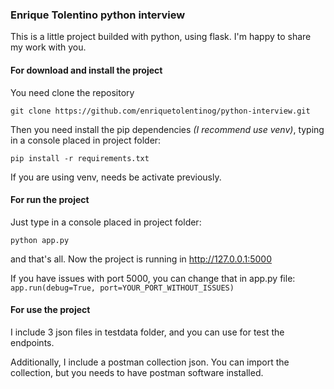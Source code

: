 ### Enrique Tolentino python interview

This is a little project builded with python, using flask.
I'm happy to share my work with you.

#### For download and install the project
You need clone the repository

``git clone https://github.com/enriquetolentinog/python-interview.git``

Then you need install the pip dependencies *(I recommend use venv)*, typing in a console placed in project folder:

``pip install -r requirements.txt``

If you are using venv, needs be activate previously.


#### For run the project
Just type in a console placed in project folder:

``python app.py``

and that's all. Now the project is running in http://127.0.0.1:5000

If you have issues with port 5000, you can change that in app.py file: ``app.run(debug=True, port=YOUR_PORT_WITHOUT_ISSUES)``

#### For use the project
I include 3 json files in testdata folder, and you can use for test the endpoints.

Additionally, I include a postman collection json. You can import the collection, but you needs to have postman software installed.
